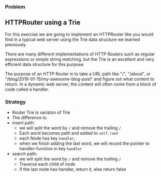 ### Problem
## HTTPRouter using a Trie

For this exercise we are going to implement an HTTPRouter like you would find in a typical web server using the Trie data structure we learned previously.

There are many different implementations of HTTP Routers such as regular expressions or simple string matching, but the Trie is an excellent and very efficient data structure for this purpose.

The purpose of an HTTP Router is to take a URL path like "/", "/about", or "/blog/2019-01-15/my-awesome-blog-post" and figure out what content to return. In a dynamic web server, the content will often come from a block of code called a handler.

### Strategy
- Router Trie is variaton of Trie
- The difference is:
- insert path:
    * we will split the word by `/` and remove the trailing `/`
    * Each word becomes path and added to `self.root`
    * each Node has key `handler`, 
    * when we finish adding the last word, we will record the pointer to handler-function in key `handler`
- search path:
    * we will split the word by `/` and remove the trailing `/`
    * Traverse each child of node
    * if the last node has handler, return it, else return false